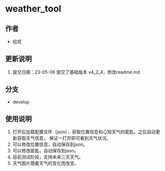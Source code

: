 # weather_tool

## 作者
+ 拾贰
## 更新说明
1. 提交日期：23-05-06
提交了基础版本 v4_2_4，修改readme.md
## 分支
+ develop
## 使用说明
1. 打开后加载配置文件（json），获取位置信息和心知天气的密匙，之后自动更新获取天气信息，
保证一打开即可看到天气状况。
2. 可以修改位置信息，自动保存到json。
3. 可以修改密匙，自动保存到json。
4. 目前测试阶段，支持未来三天天气。
5. 天气图片随着天气的变化而改变。
